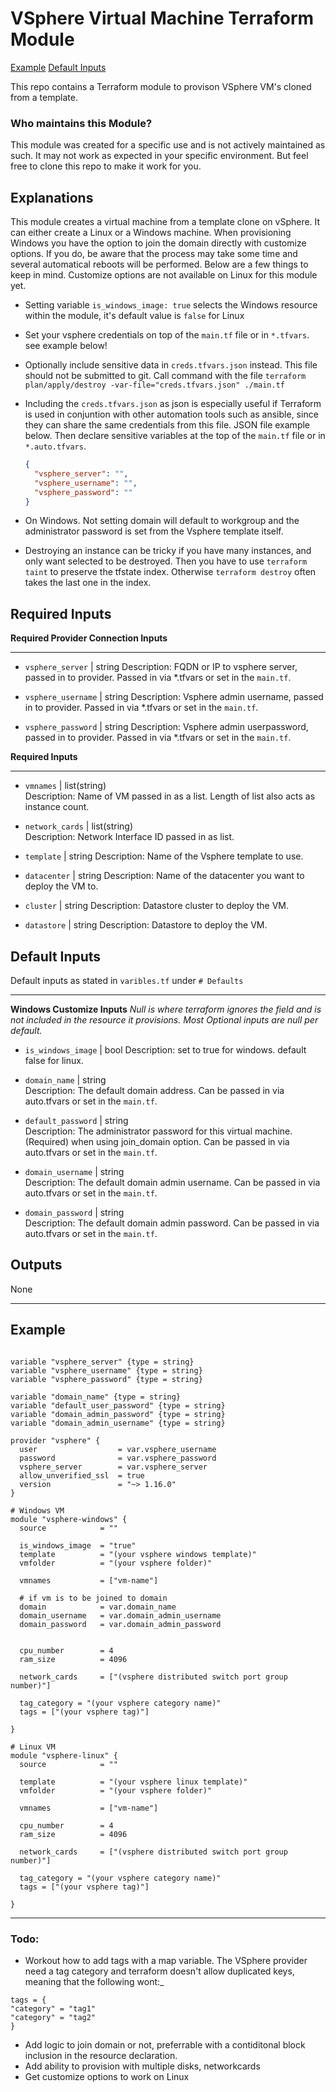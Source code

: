 # VSphere Virtual Machine Terraform Module

[Example](#example)
[Default Inputs](#default-inputs)

This repo contains a Terraform module to provison VSphere VM's cloned from a template.

### Who maintains this Module?

This module was created for a specific use and is not actively maintained as such. It may not work as expected in your specific environment. But feel free to clone this repo to make it work for you.

## Explanations

This module creates a virtual machine from a template clone on vSphere. It can either create a Linux or a Windows machine. When provisioning Windows you have the option to join the domain directly with customize options. If you do, be aware that the process may take some time and several automatical reboots will be performed. Below are a few things to keep in mind. Customize options are not available on Linux for this module yet.

- Setting variable `is_windows_image: true` selects the Windows resource within the module, it's default value is `false` for Linux

- Set your vsphere credentials on top of the `main.tf` file or in `*.tfvars`. see example below!

- Optionally include sensitive data in `creds.tfvars.json` instead. This file should not be submitted to git. Call command with the file `terraform plan/apply/destroy -var-file="creds.tfvars.json" ./main.tf`

- Including the `creds.tfvars.json` as json is especially useful if Terraform is used in conjuntion with other automation tools such as ansible, since they can share the same credentials from this file. JSON file example below. Then declare sensitive variables at the top of the `main.tf` file or in `*.auto.tfvars`.

  ```json
  {
    "vsphere_server": "",
    "vsphere_username": "",
    "vsphere_password": ""
  }
  ```

- On Windows. Not setting domain will default to workgroup and the administrator password is set from the Vsphere template itself.

- Destroying an instance can be tricky if you have many instances, and only want selected to be destroyed. Then you have to use `terraform taint` to preserve the tfstate index. Otherwise `terraform destroy` often takes the last one in the index.

## Required Inputs

**Required Provider Connection Inputs**

---

- `vsphere_server` | string
  Description: FQDN or IP to vsphere server, passed in to provider. Passed in via \*.tfvars or set in the `main.tf`.

- `vsphere_username` | string
  Description: Vsphere admin username, passed in to provider. Passed in via \*.tfvars or set in the `main.tf`.

- `vsphere_password` | string
  Description: Vsphere admin userpassword, passed in to provider. Passed in via \*.tfvars or set in the `main.tf`.

**Required Inputs**

---

- `vmnames` | list(string)  
  Description: Name of VM passed in as a list. Length of list also acts as instance count.

- `network_cards` | list(string)  
  Description: Network Interface ID passed in as list.

- `template` | string
  Description: Name of the Vsphere template to use.

- `datacenter` | string
  Description: Name of the datacenter you want to deploy the VM to.

- `cluster` | string
  Description: Datastore cluster to deploy the VM.

- `datastore` | string
  Description: Datastore to deploy the VM.

## Default Inputs

Default inputs as stated in `varibles.tf` under `# Defaults`

---

**Windows Customize Inputs**
_Null is where terraform ignores the field and is not included in the resource it provisions. Most Optional inputs are null per default._

- `is_windows_image` | bool
  Description: set to true for windows. default false for linux.

- `domain_name` | string  
  Description: The default domain address. Can be passed in via auto.tfvars or set in the `main.tf`.

- `default_password` | string  
  Description: The administrator password for this virtual machine.(Required) when using join_domain option. Can be passed in via auto.tfvars or set in the `main.tf`.

- `domain_username` | string  
  Description: The default domain admin username. Can be passed in via auto.tfvars or set in the `main.tf`.

- `domain_password` | string  
  Description: The default domain admin password. Can be passed in via auto.tfvars or set in the `main.tf`.

## Outputs

None

---

## Example

```

variable "vsphere_server" {type = string}
variable "vsphere_username" {type = string}
variable "vsphere_password" {type = string}

variable "domain_name" {type = string}
variable "default_user_password" {type = string}
variable "domain_admin_password" {type = string}
variable "domain_admin_username" {type = string}

provider "vsphere" {
  user                  = var.vsphere_username
  password              = var.vsphere_password
  vsphere_server        = var.vsphere_server
  allow_unverified_ssl  = true
  version               = "~> 1.16.0"
}

# Windows VM
module "vsphere-windows" {
  source            = ""

  is_windows_image  = "true"
  template          = "(your vsphere windows template)"
  vmfolder          = "(your vsphere folder)"

  vmnames           = ["vm-name"]

  # if vm is to be joined to domain
  domain            = var.domain_name
  domain_username   = var.domain_admin_username
  domain_password   = var.domain_admin_password


  cpu_number        = 4
  ram_size          = 4096

  network_cards     = ["(vsphere distributed switch port group number)"]

  tag_category = "(your vsphere category name)"
  tags = ["(your vsphere tag)"]

}

# Linux VM
module "vsphere-linux" {
  source            = ""

  template          = "(your vsphere linux template)"
  vmfolder          = "(your vsphere folder)"

  vmnames           = ["vm-name"]

  cpu_number        = 4
  ram_size          = 4096

  network_cards     = ["(vsphere distributed switch port group number)"]

  tag_category = "(your vsphere category name)"
  tags = ["(your vsphere tag)"]

}

```

---

### Todo:

- Workout how to add tags with a map variable. The VSphere provider need a tag category and terraform doesn't allow duplicated keys, meaning that the following wont:\_

```
tags = {
"category" = "tag1"
"category" = "tag2"
}
```

- Add logic to join domain or not, preferrable with a contiditonal block inclusion in the resource declaration.
- Add ability to provision with multiple disks, networkcards
- Get customize options to work on Linux
